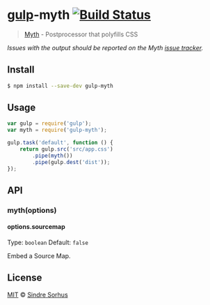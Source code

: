 # [gulp](http://gulpjs.com)-myth [![Build Status](https://travis-ci.org/sindresorhus/gulp-myth.svg?branch=master)](https://travis-ci.org/sindresorhus/gulp-myth)

> [Myth](https://github.com/segmentio/myth) - Postprocessor that polyfills CSS

*Issues with the output should be reported on the Myth [issue tracker](https://github.com/segmentio/myth).*


## Install

```bash
$ npm install --save-dev gulp-myth
```


## Usage

```js
var gulp = require('gulp');
var myth = require('gulp-myth');

gulp.task('default', function () {
	return gulp.src('src/app.css')
		.pipe(myth())
		.pipe(gulp.dest('dist'));
});
```


## API

### myth(options)

#### options.sourcemap

Type: `boolean`
Default: `false`

Embed a Source Map.


## License

[MIT](http://opensource.org/licenses/MIT) © [Sindre Sorhus](http://sindresorhus.com)
